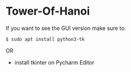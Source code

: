 # Tower-Of-Hanoi

If you want to see the GUI version make sure to: 
```
$ sudo apt install python3-tk 
```
OR 
* install tkinter 
on Pycharm Editor
